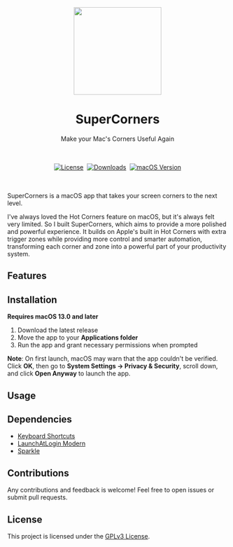 <div align="center">
	<a href="https://noah-nuebling.github.io/mac-mouse-fix-website">
		<img src="Markdown/Media/AppIconRound3.png" width="200" height="auto">
	</a>
	<h1>SuperCorners</h1>  
    <p>Make your Mac's Corners Useful Again</p>
</div>

<br>
<br>

<div style="display: flex; justify-content: center; gap: 8px; flex-wrap: wrap; align-items: center;">

  <a href="LICENSE">
    <img src="https://img.shields.io/github/license/daniyalmaster693/SuperCorners" alt="License" />
  </a>

  <a href="https://github.com/daniyalmaster693/SuperCorners/releases">
    <img src="https://img.shields.io/github/downloads/daniyalmaster693/SuperCorners/total.svg" alt="Downloads" />
  </a>

  <a href="https://www.apple.com/macos/">
    <img src="https://img.shields.io/badge/macOS-13.0%2B-blue.svg" alt="macOS Version" />
  </a>

</div>

<br>
<br>

<!-- TODO: Add app Screenshot Here -->

SuperCorners is a macOS app that takes your screen corners to the next level.

I've always loved the Hot Corners feature on macOS, but it's always felt very limited. So I built SuperCorners, which aims to provide a more polished and powerful experience. It builds on Apple's built in Hot Corners with extra trigger zones while providing more control and smarter automation, transforming each corner and zone into a powerful part of your productivity system.

## Features

## Installation

**Requires macOS 13.0 and later**

1. Download the latest release
2. Move the app to your **Applications folder**
3. Run the app and grant necessary permissions when prompted

**Note**: On first launch, macOS may warn that the app couldn't be verified. Click **OK**, then go to **System Settings → Privacy & Security**, scroll down, and click **Open Anyway** to launch the app.

## Usage

## Dependencies

- [Keyboard Shortcuts](https://github.com/sindresorhus/KeyboardShortcuts)
- [LaunchAtLogin Modern](https://github.com/sindresorhus/LaunchAtLogin-Modern)
- [Sparkle](https://github.com/sparkle-project/Sparkle)

## Contributions

Any contributions and feedback is welcome! Feel free to open issues or submit pull requests.

## License

This project is licensed under the [GPLv3 License](LICENSE).
